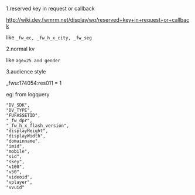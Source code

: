 
1.reserved key in request or callback

http://wiki.dev.fwmrm.net/display/wq/reserved+key+in+request+or+callback

like `_fw_ec, _fw_h_x_city, _fw_seg`

2.normal kv

like `age=25 and gender`

3.audience style

_fwu:174054:res011 = 1

eg: from logquery

	"DV_SDK",
    "DV_TYPE",
    "FUFASSETID",
    "_fw_dpr",
    "_fw_h_x_flash_version",
    "displayHeight",
    "displayWidth",
    "domainname",
    "imid",
    "mobile",
    "sid",
    "skey",
    "v100",
    "v50",
    "videoid",
    "vplayer",
    "vvuid"


